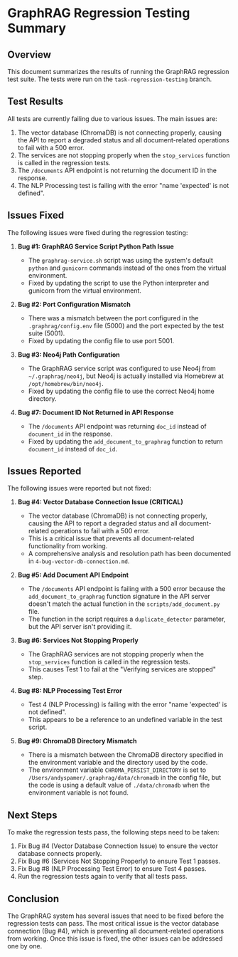 # GraphRAG Regression Testing Summary

## Overview
This document summarizes the results of running the GraphRAG regression test suite. The tests were run on the `task-regression-testing` branch.

## Test Results
All tests are currently failing due to various issues. The main issues are:

1. The vector database (ChromaDB) is not connecting properly, causing the API to report a degraded status and all document-related operations to fail with a 500 error.
2. The services are not stopping properly when the `stop_services` function is called in the regression tests.
3. The `/documents` API endpoint is not returning the document ID in the response.
4. The NLP Processing test is failing with the error "name 'expected' is not defined".

## Issues Fixed
The following issues were fixed during the regression testing:

1. **Bug #1: GraphRAG Service Script Python Path Issue**
   - The `graphrag-service.sh` script was using the system's default `python` and `gunicorn` commands instead of the ones from the virtual environment.
   - Fixed by updating the script to use the Python interpreter and gunicorn from the virtual environment.

2. **Bug #2: Port Configuration Mismatch**
   - There was a mismatch between the port configured in the `.graphrag/config.env` file (5000) and the port expected by the test suite (5001).
   - Fixed by updating the config file to use port 5001.

3. **Bug #3: Neo4j Path Configuration**
   - The GraphRAG service script was configured to use Neo4j from `~/.graphrag/neo4j`, but Neo4j is actually installed via Homebrew at `/opt/homebrew/bin/neo4j`.
   - Fixed by updating the config file to use the correct Neo4j home directory.

4. **Bug #7: Document ID Not Returned in API Response**
   - The `/documents` API endpoint was returning `doc_id` instead of `document_id` in the response.
   - Fixed by updating the `add_document_to_graphrag` function to return `document_id` instead of `doc_id`.

## Issues Reported
The following issues were reported but not fixed:

1. **Bug #4: Vector Database Connection Issue (CRITICAL)**
   - The vector database (ChromaDB) is not connecting properly, causing the API to report a degraded status and all document-related operations to fail with a 500 error.
   - This is a critical issue that prevents all document-related functionality from working.
   - A comprehensive analysis and resolution path has been documented in `4-bug-vector-db-connection.md`.

2. **Bug #5: Add Document API Endpoint**
   - The `/documents` API endpoint is failing with a 500 error because the `add_document_to_graphrag` function signature in the API server doesn't match the actual function in the `scripts/add_document.py` file.
   - The function in the script requires a `duplicate_detector` parameter, but the API server isn't providing it.

3. **Bug #6: Services Not Stopping Properly**
   - The GraphRAG services are not stopping properly when the `stop_services` function is called in the regression tests.
   - This causes Test 1 to fail at the "Verifying services are stopped" step.

4. **Bug #8: NLP Processing Test Error**
   - Test 4 (NLP Processing) is failing with the error "name 'expected' is not defined".
   - This appears to be a reference to an undefined variable in the test script.

5. **Bug #9: ChromaDB Directory Mismatch**
   - There is a mismatch between the ChromaDB directory specified in the environment variable and the directory used by the code.
   - The environment variable `CHROMA_PERSIST_DIRECTORY` is set to `/Users/andyspamer/.graphrag/data/chromadb` in the config file, but the code is using a default value of `./data/chromadb` when the environment variable is not found.

## Next Steps
To make the regression tests pass, the following steps need to be taken:

1. Fix Bug #4 (Vector Database Connection Issue) to ensure the vector database connects properly.
2. Fix Bug #6 (Services Not Stopping Properly) to ensure Test 1 passes.
3. Fix Bug #8 (NLP Processing Test Error) to ensure Test 4 passes.
4. Run the regression tests again to verify that all tests pass.

## Conclusion
The GraphRAG system has several issues that need to be fixed before the regression tests can pass. The most critical issue is the vector database connection (Bug #4), which is preventing all document-related operations from working. Once this issue is fixed, the other issues can be addressed one by one.